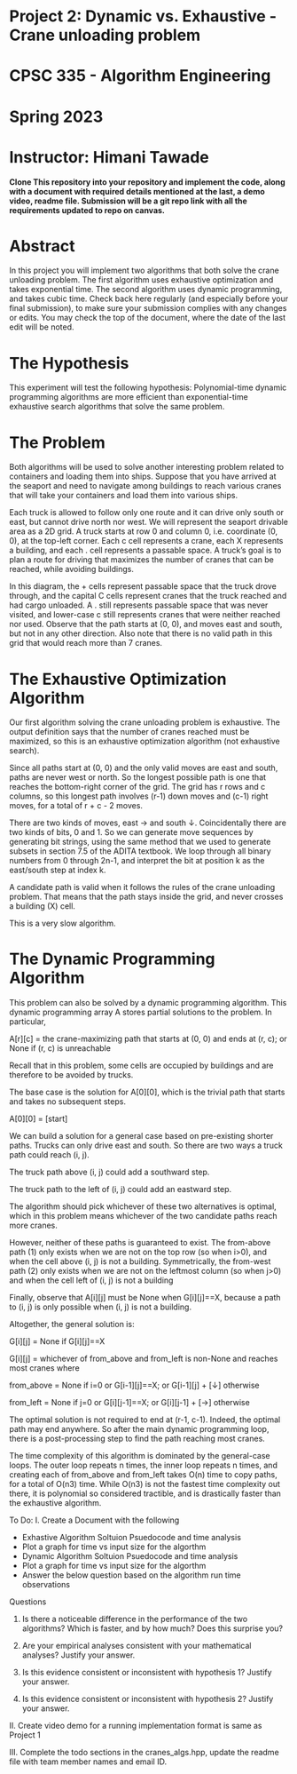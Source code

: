 # Project 2: Dynamic vs. Exhaustive - Crane unloading problem
# CPSC 335 - Algorithm Engineering
# Spring 2023
# Instructor: Himani Tawade

**Clone This repository into your repository and implement the code, along with a document with required details mentioned at the last, a demo video, readme file. Submission will be a git repo link with all the requirements updated to repo on canvas.**

# Abstract

In this project you will implement two algorithms that both solve the crane unloading problem. The first algorithm uses exhaustive optimization and takes exponential time. The second algorithm uses dynamic programming, and takes cubic time. Check back here regularly (and especially before your final submission), to make sure your submission complies with any changes or edits. You may check the top of the document, where the date of the last edit will be noted.

# The Hypothesis

This experiment will test the following hypothesis:
Polynomial-time dynamic programming algorithms are more efficient than exponential-time exhaustive search algorithms that solve the same problem.

# The Problem

Both algorithms will be used to solve another interesting problem related to containers and loading them into ships. Suppose that you have arrived at the seaport and need to navigate among buildings to reach various cranes that will take your containers and load them into various ships. 

Each truck is allowed to follow only one route and it can drive only south or east, but cannot drive north nor west. We will represent the seaport drivable area as a 2D grid. A truck starts at row 0 and column 0, i.e. coordinate (0, 0), at the top-left corner. Each c cell represents a crane, each X represents a building, and each . cell represents a passable space. A truck’s goal is to plan a route for driving that maximizes the number of cranes that can be reached, while avoiding buildings. 

In this diagram, the + cells represent passable space that the truck drove through, and the capital C cells represent cranes that the truck reached and had cargo unloaded. A . still represents passable space that was never visited, and lower-case c still represents cranes that were neither reached nor used. Observe that the path starts at (0, 0), and moves east and south, but not in any other direction. Also note that there is no valid path in this grid that would reach more than 7 cranes.

# The Exhaustive Optimization Algorithm

Our first algorithm solving the crane unloading problem is exhaustive. The output definition says that the number of cranes reached must be maximized, so this is an exhaustive optimization algorithm (not exhaustive search).

Since all paths start at (0, 0) and the only valid moves are east and south, paths are never west or north. So the longest possible path is one that reaches the bottom-right corner of the grid. The grid has r rows and c columns, so this longest path involves (r-1) down moves and (c-1) right moves, for a total of
r + c - 2 moves.

There are two kinds of moves, east → and south ↓. Coincidentally there are two kinds of bits, 0 and 1. So we can generate move sequences by generating bit strings, using the same method that we used to generate subsets in section 7.5 of the ADITA textbook. We loop through all binary numbers from 0 through 2n-1, and interpret the bit at position k as the east/south step at index k.

A candidate path is valid when it follows the rules of the crane unloading problem. That means that the path stays inside the grid, and never crosses a building (X) cell.

This is a very slow algorithm.

# The Dynamic Programming Algorithm

This problem can also be solved by a dynamic programming algorithm. This dynamic programming array A stores partial solutions to the problem. In particular,

A[r][c] = the crane-maximizing path that starts at (0, 0) and ends at (r, c); or None if (r, c) is unreachable

Recall that in this problem, some cells are occupied by buildings and are therefore to be avoided by trucks.

The base case is the solution for A[0][0], which is the trivial path that starts and takes no subsequent steps.

A[0][0] = [start]

We can build a solution for a general case based on pre-existing shorter paths. Trucks can only drive east and south. So there are two ways a truck path could reach (i, j).

The truck path above (i, j) could add a southward step.

The truck path to the left of (i, j) could add an eastward step.

The algorithm should pick whichever of these two alternatives is optimal, which in this problem means whichever of the two candidate paths reach more cranes.

However, neither of these paths is guaranteed to exist. The from-above path (1) only exists when we are not on the top row (so when i>0), and when the cell above (i, j) is not a building. Symmetrically, the from-west path (2) only exists when we are not on the leftmost column (so when j>0) and when the cell left of (i, j) is not a building

Finally, observe that A[i][j] must be None when G[i][j]==X, because a path to (i, j) is only possible when (i, j) is not a building.

Altogether, the general solution is:

G[i][j] = None		if G[i][j]==X

G[i][j] = whichever of from_above and from_left is non-None and reaches most cranes where

from_above = None if i=0 or G[i-1][j]==X; or G[i-1][j] + [↓] otherwise

from_left = None if j=0 or G[i][j-1]==X; or G[i][j-1] + [→] otherwise

The optimal solution is not required to end at (r-1, c-1). Indeed, the optimal path may end anywhere. So after the main dynamic programming loop, there is a post-processing step to find the path reaching most cranes.


The time complexity of this algorithm is dominated by the general-case loops. The outer loop repeats n times, the inner loop repeats n times, and creating each of from_above and from_left takes O(n) time to copy paths, for a total of O(n3) time. While O(n3) is not the fastest time complexity out there, it is polynomial so considered tractible, and is drastically faster than the exhaustive algorithm.

To Do:
I. Create a Document with the following 
- Exhastive Algorithm Soltuion Psuedocode and time analysis
- Plot a graph for time vs input size for the algorthm
- Dynamic Algorithm Soltuion Psuedocode and time analysis
- Plot a graph for time vs input size for the algorthm
- Answer the below question based on the algorithm run time observations

Questions
1.	Is there a noticeable difference in the performance of the two algorithms? Which is faster, and by how much? Does this surprise you?

2.	Are your empirical analyses consistent with your mathematical analyses? Justify your answer.

3.	Is this evidence consistent or inconsistent with hypothesis 1? Justify your answer.

4.	Is this evidence consistent or inconsistent with hypothesis 2? Justify your answer.


II. Create video demo for a running implementation format is same as Project 1

III. Complete the todo sections in the cranes_algs.hpp, update the readme file with team member names and email ID.



